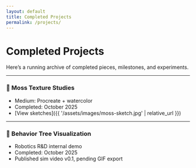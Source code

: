 ```yaml
---
layout: default
title: Completed Projects
permalink: /projects/
---
```


# Completed Projects

Here’s a running archive of completed pieces, milestones, and experiments.

---

### 🌿 Moss Texture Studies
- Medium: Procreate + watercolor
- Completed: October 2025  
- [View sketches]({{ '/assets/images/moss-sketch.jpg' | relative_url }})

---

### 🤖 Behavior Tree Visualization
- Robotics R&D internal demo
- Completed: October 2025  
- Published sim video v0.1, pending GIF export
